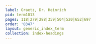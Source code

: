 ```yaml
---
label: Graetz, Dr. Heinrich
pid: term1013
pages: 118|279|288|359|504|520|652|697
order: '0347'
layout: generic_index_term
collection: index-headings
---
```

